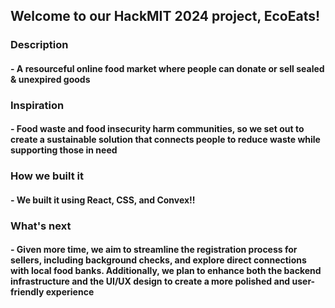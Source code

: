 ## Welcome to our HackMIT 2024 project, EcoEats!



### Description 
#### - A resourceful online food market where people can donate or sell sealed & unexpired goods

### Inspiration
#### - Food waste and food insecurity harm communities, so we set out to create a sustainable solution that connects people to reduce waste while supporting those in need


### How we built it
#### - We built it using React, CSS, and Convex!!


### What's next 
#### - Given more time, we aim to streamline the registration process for sellers, including background checks, and explore direct connections with local food banks. Additionally, we plan to enhance both the backend infrastructure and the UI/UX design to create a more polished and user-friendly experience
